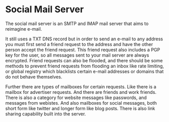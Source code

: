 # Social Mail Server

The social mail server is an SMTP and IMAP mail server that aims to reimagine e-mail.

It still uses a TXT DNS record but in order to send an e-mail to any address you must first send a friend request to the address and have the other person accept the friend request. This friend request also includes a PGP key for the user, so all messages sent to your mail server are always encrypted. Friend requests can also be flooded, and there should be some methods to prevent friend requests from flooding an inbox like rate limiting, or global registry which blacklists certain e-mail addresses or domains that do not behave themselves.

Further there are types of mailboxes for certain requests. Like there is a mailbox for advertiser requests. And there are friends and work friends. There is also a category for website messages like passwords, and messages from webistes. And also mailboxes for social messages, both short form like twitter and longer form like blog posts. There is also link sharing capability built into the server.



